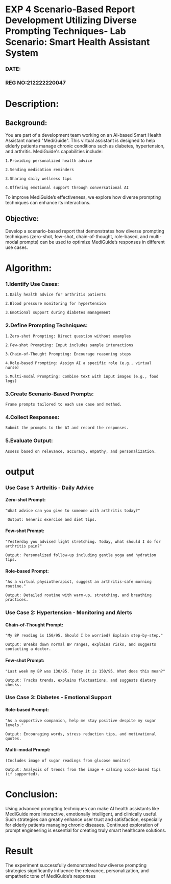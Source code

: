 # EXP 4 Scenario-Based Report Development Utilizing Diverse Prompting Techniques- Lab Scenario: Smart Health Assistant System
### DATE:
### REG NO:212222220047
# Description: 
## Background:
You are part of a development team working on an AI-based Smart Health Assistant named "MediGuide". This virtual assistant is designed to help elderly patients manage chronic conditions such as diabetes, hypertension, and arthritis. MediGuide's capabilities include:

    1.Providing personalized health advice

    2.Sending medication reminders

    3.Sharing daily wellness tips

    4.Offering emotional support through conversational AI

To improve MediGuide’s effectiveness, we explore how diverse prompting techniques can enhance its interactions.


## Objective:
Develop a scenario-based report that demonstrates how diverse prompting techniques (zero-shot, few-shot, chain-of-thought, role-based, and multi-modal prompts) can be used to optimize MediGuide’s responses in different use cases.

# Algorithm:
### 1.Identify Use Cases:

    1.Daily health advice for arthritis patients

    2.Blood pressure monitoring for hypertension

    3.Emotional support during diabetes management

### 2.Define Prompting Techniques:

    1.Zero-shot Prompting: Direct question without examples

    2.Few-shot Prompting: Input includes sample interactions

    3.Chain-of-Thought Prompting: Encourage reasoning steps

    4.Role-based Prompting: Assign AI a specific role (e.g., virtual nurse)

    5.Multi-modal Prompting: Combine text with input images (e.g., food logs)

### 3.Create Scenario-Based Prompts:

    Frame prompts tailored to each use case and method.

### 4.Collect Responses:

    Submit the prompts to the AI and record the responses.

### 5.Evaluate Output:

    Assess based on relevance, accuracy, empathy, and personalization.

# output

### Use Case 1: Arthritis - Daily Advice

#### Zero-shot Prompt:

    "What advice can you give to someone with arthritis today?"

     Output: Generic exercise and diet tips.

#### Few-shot Prompt:

    "Yesterday you advised light stretching. Today, what should I do for arthritis pain?"

    Output: Personalized follow-up including gentle yoga and hydration tips.

#### Role-based Prompt:

    "As a virtual physiotherapist, suggest an arthritis-safe morning routine."

    Output: Detailed routine with warm-up, stretching, and breathing practices.

### Use Case 2: Hypertension - Monitoring and Alerts

#### Chain-of-Thought Prompt:

    "My BP reading is 150/95. Should I be worried? Explain step-by-step."

    Output: Breaks down normal BP ranges, explains risks, and suggests contacting a doctor.

#### Few-shot Prompt:

    "Last week my BP was 130/85. Today it is 150/95. What does this mean?"

    Output: Tracks trends, explains fluctuations, and suggests dietary checks.

### Use Case 3: Diabetes - Emotional Support

#### Role-based Prompt:

    "As a supportive companion, help me stay positive despite my sugar levels."

    Output: Encouraging words, stress reduction tips, and motivational quotes.

#### Multi-modal Prompt:

    (Includes image of sugar readings from glucose monitor)

    Output: Analysis of trends from the image + calming voice-based tips (if supported).

# Conclusion:

Using advanced prompting techniques can make AI health assistants like MediGuide more interactive, emotionally intelligent, and clinically useful. Such strategies can greatly enhance user trust and satisfaction, especially for elderly patients managing chronic diseases. Continued exploration of prompt engineering is essential for creating truly smart healthcare solutions.



# Result
The experiment successfully demonstrated how diverse prompting strategies significantly influence the relevance, personalization, and empathetic tone of MediGuide’s responses




